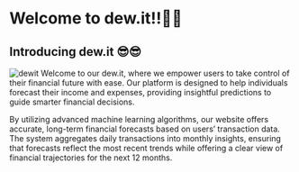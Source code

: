 # Welcome to dew.it!!🤩🤩

## Introducing dew.it 😎😎
![dewit](https://github.com/user-attachments/assets/f048ece0-56b8-4253-91f6-d4ac7463534c)
Welcome to our dew.it, where we empower users to take control of their financial future with ease. Our platform is designed to help individuals forecast their income and expenses, providing insightful predictions to guide smarter financial decisions.

By utilizing advanced machine learning algorithms, our website offers accurate, long-term financial forecasts based on users’ transaction data. The system aggregates daily transactions into monthly insights, ensuring that forecasts reflect the most recent trends while offering a clear view of financial trajectories for the next 12 months.
